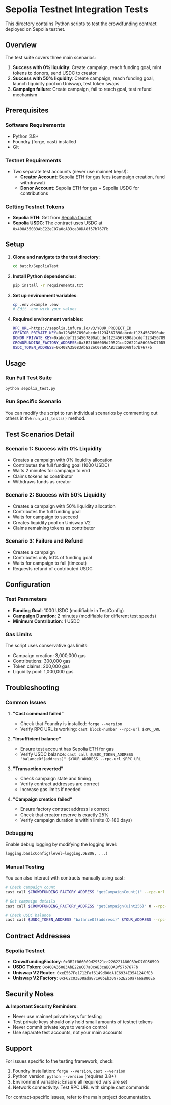 # Sepolia Testnet Integration Tests

This directory contains Python scripts to test the crowdfunding contract deployed on Sepolia testnet.

## Overview

The test suite covers three main scenarios:

1. **Success with 0% liquidity**: Create campaign, reach funding goal, mint tokens to donors, send USDC to creator
2. **Success with 50% liquidity**: Create campaign, reach funding goal, launch liquidity pool on Uniswap, test token swaps
3. **Campaign failure**: Create campaign, fail to reach goal, test refund mechanism

## Prerequisites

### Software Requirements
- Python 3.8+
- Foundry (forge, cast) installed
- Git

### Testnet Requirements
- Two separate test accounts (never use mainnet keys!):
  - **Creator Account**: Sepolia ETH for gas fees (campaign creation, fund withdrawal)
  - **Donor Account**: Sepolia ETH for gas + Sepolia USDC for contributions

### Getting Testnet Tokens
- **Sepolia ETH**: Get from [Sepolia faucet](https://sepoliafaucet.com/)
- **Sepolia USDC**: The contract uses USDC at `0x408A35083AbE22eC07a0cAB3caB0DA8f57b767Fb`

## Setup

1. **Clone and navigate to the test directory**:
   ```bash
   cd batch/SepoliaTest
   ```

2. **Install Python dependencies**:
   ```bash
   pip install -r requirements.txt
   ```

3. **Set up environment variables**:
   ```bash
   cp .env.example .env
   # Edit .env with your values
   ```

4. **Required environment variables**:
   ```bash
   RPC_URL=https://sepolia.infura.io/v3/YOUR_PROJECT_ID
   CREATOR_PRIVATE_KEY=0x1234567890abcdef1234567890abcdef1234567890abcdef1234567890abcdef
   DONOR_PRIVATE_KEY=0xabcdef1234567890abcdef1234567890abcdef1234567890abcdef1234567890
   CROWDFUNDING_FACTORY_ADDRESS=0x3B2f066009d29521cd226221A86C69eD70D56599
   USDC_TOKEN_ADDRESS=0x408A35083AbE22eC07a0cAB3caB0DA8f57b767Fb
   ```

## Usage

### Run Full Test Suite
```bash
python sepolia_test.py
```

### Run Specific Scenario
You can modify the script to run individual scenarios by commenting out others in the `run_all_tests()` method.

## Test Scenarios Detail

### Scenario 1: Success with 0% Liquidity
- Creates a campaign with 0% liquidity allocation
- Contributes the full funding goal (1000 USDC)
- Waits 2 minutes for campaign to end
- Claims tokens as contributor
- Withdraws funds as creator

### Scenario 2: Success with 50% Liquidity
- Creates a campaign with 50% liquidity allocation  
- Contributes the full funding goal
- Waits for campaign to succeed
- Creates liquidity pool on Uniswap V2
- Claims remaining tokens as contributor

### Scenario 3: Failure and Refund
- Creates a campaign
- Contributes only 50% of funding goal
- Waits for campaign to fail (timeout)
- Requests refund of contributed USDC

## Configuration

### Test Parameters
- **Funding Goal**: 1000 USDC (modifiable in TestConfig)
- **Campaign Duration**: 2 minutes (modifiable for different test speeds)
- **Minimum Contribution**: 1 USDC

### Gas Limits
The script uses conservative gas limits:
- Campaign creation: 3,000,000 gas
- Contributions: 300,000 gas
- Token claims: 200,000 gas
- Liquidity pool: 1,000,000 gas

## Troubleshooting

### Common Issues

1. **"Cast command failed"**
   - Check that Foundry is installed: `forge --version`
   - Verify RPC URL is working: `cast block-number --rpc-url $RPC_URL`

2. **"Insufficient balance"**
   - Ensure test account has Sepolia ETH for gas
   - Verify USDC balance: `cast call $USDC_TOKEN_ADDRESS "balanceOf(address)" $YOUR_ADDRESS --rpc-url $RPC_URL`

3. **"Transaction reverted"**
   - Check campaign state and timing
   - Verify contract addresses are correct
   - Increase gas limits if needed

4. **"Campaign creation failed"**
   - Ensure factory contract address is correct
   - Check that creator reserve is exactly 25%
   - Verify campaign duration is within limits (0-180 days)

### Debugging

Enable debug logging by modifying the logging level:
```python
logging.basicConfig(level=logging.DEBUG, ...)
```

### Manual Testing

You can also interact with contracts manually using cast:

```bash
# Check campaign count
cast call $CROWDFUNDING_FACTORY_ADDRESS "getCampaignCount()" --rpc-url $RPC_URL

# Get campaign details
cast call $CROWDFUNDING_FACTORY_ADDRESS "getCampaign(uint256)" 0 --rpc-url $RPC_URL

# Check USDC balance
cast call $USDC_TOKEN_ADDRESS "balanceOf(address)" $YOUR_ADDRESS --rpc-url $RPC_URL
```

## Contract Addresses

### Sepolia Testnet
- **CrowdfundingFactory**: `0x3B2f066009d29521cd226221A86C69eD70D56599`
- **USDC Token**: `0x408A35083AbE22eC07a0cAB3caB0DA8f57b767Fb`
- **Uniswap V2 Router**: `0xeE567Fe1712Faf6149d80dA1E6934E354124CfE3`
- **Uniswap V2 Factory**: `0xF62c03E08ada871A0bEb309762E260a7a6a880E6`

## Security Notes

⚠️ **Important Security Reminders**:
- Never use mainnet private keys for testing
- Test private keys should only hold small amounts of testnet tokens
- Never commit private keys to version control
- Use separate test accounts, not your main accounts

## Support

For issues specific to the testing framework, check:
1. Foundry installation: `forge --version`, `cast --version`
2. Python version: `python --version` (requires 3.8+)
3. Environment variables: Ensure all required vars are set
4. Network connectivity: Test RPC URL with simple cast commands

For contract-specific issues, refer to the main project documentation.